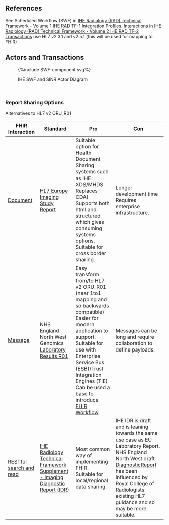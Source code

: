 
## References

See Scheduled Workflow (SWF) in [IHE Radiology (RAD) Technical Framework - Volume 1 IHE RAD TF-1 Integration Profiles](https://www.ihe.net/uploadedFiles/Documents/Radiology/IHE_RAD_TF_Vol1.pdf). 
Interactions in [IHE Radiology (RAD) Technical Framework - Volume 2 IHE RAD TF-2 Transactions](https://www.ihe.net/uploadedFiles/Documents/Radiology/IHE_RAD_TF_Vol2.pdf) use HL7 v2.3.1 and v2.5.1 (this will be used for mapping to FHIR)

## Actors and Transactions

<figure>
{%include SWF-component.svg%}
<p id="fX.X.X.X-X" class="figureTitle">IHE SWF and SINR Actor Diagram</p>
</figure>
<br clear="all">

### Report Sharing Options

Alternatives to HL7 v2 ORU_R01

| FHIR Interaction                                                        | Standard                                                                                                                                                                           | Pro                                                                                                                                                                                                                                                                                                                            | Con                                                                                                                                                                                                                                                                                                                                          |
|-------------------------------------------------------------------------|------------------------------------------------------------------------------------------------------------------------------------------------------------------------------------|--------------------------------------------------------------------------------------------------------------------------------------------------------------------------------------------------------------------------------------------------------------------------------------------------------------------------------|----------------------------------------------------------------------------------------------------------------------------------------------------------------------------------------------------------------------------------------------------------------------------------------------------------------------------------------------|
| [Document](https://www.hl7.org/fhir/R4/documents.html)                  | [HL7 Europe Imaging Study Report](https://build.fhir.org/ig/hl7-eu/imaging/branches/initial-version/index.html)                                                                    | Suitable option for Health Document Sharing systems such as IHE XDS/MHDS <br/>Replaces CDA) <br/> Supports both html and structured which gives consuming systems options. <br/> Suitable for cross border sharing.                                                                                                            | Longer development time <br/> Requires enterprise infrastructure.                                                                                                                                                                                                                                                                            |
| [Message](https://www.hl7.org/fhir/R4/messaging.html)                   | NHS England North West Genomics [Laboratory Results R01](https://interop-nwengland.github.io/LTW-Genomics/LAB-3.html#laboratory-results)                                           | Easy transform from/to HL7 v2 ORU_R01 (near 1to1 mapping and so backwards compatible) <br/> Easier for modern application to support.<br/> Suitable for use with Enterprise Service Bus (ESB)/Trust Integration Engines (TIE) <br/> Can be used a base to introduce [FHIR Workflow](https://www.hl7.org/fhir/R4/workflow.html) | Messages can be long and require collaboration to define payloads.                                                                                                                                                                                                                                                                           |                                                                                            |
| [RESTful search and read](https://www.hl7.org/fhir/R4/http.html#search) | [IHE Radiology Technical Framework Supplement - Imaging Diagnostic Report (IDR)](https://www.ihe.net/uploadedFiles/Documents/Radiology/IHE_RAD_Suppl_IDR_Rev1-0_PC_2024-05-09.pdf) | Most common way of implementing FHIR. <br/> Suitable for local/regional data sharing.                                                                                                                                                                                                                                | IHE IDR is draft and is leaning towards the same use case as EU Laboratory Report. <br/> NHS England North West draft [DiagnosticReport](https://interop-nwengland.github.io/LTW-Genomics/StructureDefinition-DiagnosticReport.html) has been influenced by Royal College of Radiologists existing HL7 guidance and so may be more suitable. |

